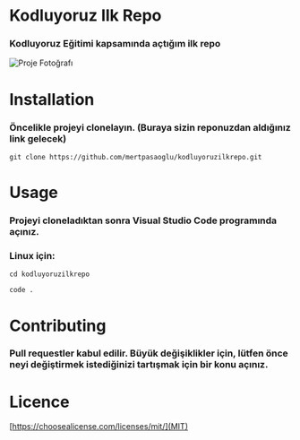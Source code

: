 # Kodluyoruz Ilk Repo
### Kodluyoruz Eğitimi kapsamında açtığım ilk repo
![Proje Fotoğrafı](https://lh3.googleusercontent.com/2qLAYJpGxyPhcLX0BsEXSoVAQQg_j0VwtQXKekP7MJPvZG8hFrNLZiUMKd_iTafRho0Q0FQEK_aUOJGI1SYkjGXrAhQkS4FIV5Hpe03YvMAeJ90s3BJFg2arvkNrts-CvpB-rlbIlKsRFpjr3bB2uP1tJFm6QuSqk5fuJvfanS7krt81SdNAbPucVAso6WUtB97_b58KL6tNsJ7Qa0EyYePMYADiU2thsUZ-tsIBZc4nOE1oVYHpT5S4neE6bnn-kc9yF9Q18cm-YKKm5Aqf5foIHUsGqYgpyhL5zvl07A7ObOfLAYYdVOAAJddvDppJiCDprwx5CakQQpL8Rp2wfXUBmyZx8HgDppX3Psj_CdpqdWr9_lYF5SYI_ovAX8E4Uh9PHim5KXC1UsMPlACwaE0R4_IDszipSOfJ-6QXI9G7Q-gU5URCJ1Uom8OTZC2lnxRSCntjtVr157gSaWrZLO1mPkYLE4vjg17vlp5Z4AZZQNx1o2tBDAw7U0cLWvq8cx3bdDHneGnbwKR3kR2e8IgwD5OgcMBS6jYmnhJYLBElj6FAFG3EuA80v_PSlR4jWTl5kj8B0uvjvQmoXJsa-j-ztIZ8TAbv8QDEpMUeDCylSKzOEXoS6RgSMXoH4AP_xVqPHlxnnroVPddLdsJmsoOfqPou8INxCZ_SBKMhTeIkC7MIjIjrrN4Y97oKib3Oo9AeZ0zYQTzkoXTdc2hcwQU=w1251-h872-no?authuser=0)
# Installation
### Öncelikle projeyi clonelayın. (Buraya sizin reponuzdan aldığınız link gelecek)
```git clone https://github.com/mertpasaoglu/kodluyoruzilkrepo.git```
# Usage
### Projeyi cloneladıktan sonra Visual Studio Code programında açınız.
### Linux için:
```cd kodluyoruzilkrepo```

```code .```
# Contributing
### Pull requestler kabul edilir. Büyük değişiklikler için, lütfen önce neyi değiştirmek istediğinizi tartışmak için bir konu açınız.
# Licence
[https://choosealicense.com/licenses/mit/](MIT)
